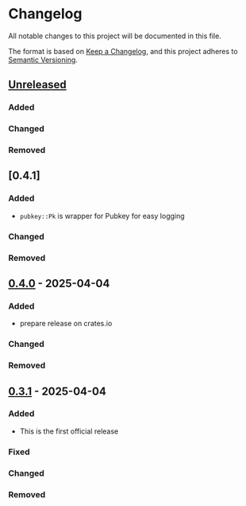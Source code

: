 # Changelog

All notable changes to this project will be documented in this file.

The format is based on [Keep a Changelog](https://keepachangelog.com/en/1.1.0/),
and this project adheres to [Semantic Versioning](https://semver.org/spec/v2.0.0.html).

## [Unreleased]

### Added

### Changed

### Removed


## [0.4.1]

### Added
  - `pubkey::Pk` is wrapper for Pubkey for easy logging 

### Changed

### Removed

## [0.4.0] - 2025-04-04

### Added
  - prepare release on crates.io
### Changed

### Removed


## [0.3.1] - 2025-04-04

### Added
  - This is the first official release

### Fixed

### Changed

### Removed

[unreleased]: https://github.com/Certora/cvlr/compare/v0.4.1...HEAD
[0.4.0]: https://github.com/Certora/cvlr/releases/tag/v0.4.0...v0.4.1
[0.4.0]: https://github.com/Certora/cvlr/releases/tag/v0.3.1...v0.4.0
[0.3.1]: https://github.com/Certora/cvlr/releases/tag/v0.3.1